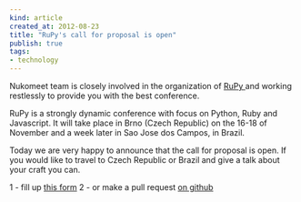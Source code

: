 ```yaml
---
kind: article
created_at: 2012-08-23
title: "RuPy's call for proposal is open"
publish: true
tags:
- technology
---
```


Nukomeet team is closely involved in the organization of [RuPy
](http://rupy.eu) and working restlessly to provide you with the best
conference.

RuPy is a strongly dynamic conference with focus on Python, Ruby and Javascript.
It will take place in Brno (Czech Republic) on the 16-18 of November and a week later in Sao Jose
dos Campos, in Brazil.

Today we are very happy to announce that the call for proposal is open. If you
would like to travel to Czech Republic or Brazil and give a talk about your
craft you can.

1 - fill up [this
form](https://docs.google.com/spreadsheet/viewform?formkey=dHlDSnFvc0VOZEJjMHFiWU42TTNNMXc6MQ#gid=0)
2 - or make a pull request [on
github](https://github.com/rupyconf/12_call-for-proposals)



